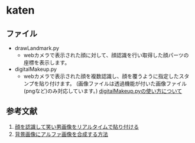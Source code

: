 # katen
## ファイル 
- drawLandmark.py
  - webカメラで表示された顔に対して、顔認識を行い取得した顔パーツの座標を表示します。
- digitalMakeup.py
  - webカメラで表示された顔を複数認識し、顔を覆うように指定したスタンプを貼り付けます。
  (画像ファイルは透過機能が付いた画像ファイル(pngなど)のみ対応しています。)
  [digitalMakeup.pyの使い方について](https://github.com/towa1204/katen/blob/master/digitalMakeupDoc.md)
## 参考文献
1. [顔を認識して笑い男画像をリアルタイムで貼り付ける](http://rikoubou.hatenablog.com/entry/2019/05/15/172615)
2. [背景画像にアルファ画像を合成する方法](http://rikoubou.hatenablog.com/entry/2019/05/14/145503)
